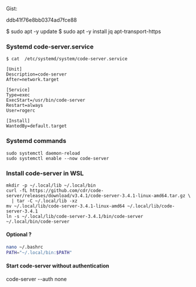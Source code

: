 Gist:

ddb41f76e8bb0374ad7fce88



$ sudo apt -y update 
$ sudo apt -y install jq apt-transport-https


### Systemd code-server.service

```
$ cat  /etc/systemd/system/code-server.service

[Unit]
Description=code-server
After=network.target

[Service]
Type=exec
ExecStart=/usr/bin/code-server
Restart=always
User=rogerc

[Install]
WantedBy=default.target
```

### Systemd commands

```
sudo systemctl daemon-reload
sudo systemctl enable --now code-server
```


### Install code-server in WSL

```
mkdir -p ~/.local/lib ~/.local/bin
curl -fL https://github.com/cdr/code-server/releases/download/v3.4.1/code-server-3.4.1-linux-amd64.tar.gz \
  | tar -C ~/.local/lib -xz
mv ~/.local/lib/code-server-3.4.1-linux-amd64 ~/.local/lib/code-server-3.4.1
ln -s ~/.local/lib/code-server-3.4.1/bin/code-server ~/.local/bin/code-server
```

#### Optional ?
```sh
nano ~/.bashrc
PATH="~/.local/bin:$PATH"
```

#### Start code-server without authentication
code-server --auth none


